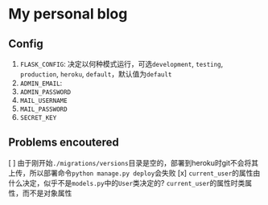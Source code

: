 # My personal blog

## Config

1. `FLASK_CONFIG`: 决定以何种模式运行，可选`development`, `testing`, `production`, `heroku`, `default`，默认值为`default`
2. `ADMIN_EMAIL`: 
3. `ADMIN_PASSWORD`
4. `MAIL_USERNAME`
5. `MAIL_PASSWORD`
6. `SECRET_KEY`

## Problems encoutered

[ ] 由于刚开始`./migrations/versions`目录是空的，部署到heroku时git不会将其上传，所以部署命令`python manage.py deploy`会失败
[x] `current_user`的属性由什么决定，似乎不是`models.py`中的`User`类决定的? `current_user`的属性时类属性，而不是对象属性
